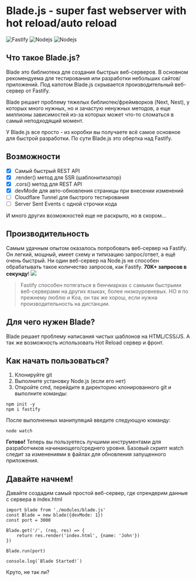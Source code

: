 
# Blade.js - super fast webserver with hot reload/auto reload
![Fastify](https://img.shields.io/badge/fastify-%23000000.svg?style=for-the-badge&logo=fastify&logoColor=white) ![Nodejs](https://img.shields.io/badge/NodeJS->=_v20-green?style=flat) ![Nodejs](https://img.shields.io/badge/NodeJS_Legacy_Support->=_v16-blue?style=flat)

## Что такое Blade.js?
Blade это библиотека для создания быстрых веб-серверов. В основном рекомендуема для тестирования или разработки небольших сайтов/приложений. Под капотом Blade.js скрывается производительный веб-сервер от Fastify.

Blade решает проблему тяжелых библиотек/фреймворков (Next, Nest), у которых много нужных, но и зачастую ненужных методов, а еще миллионы зависимостей из-за которых может что-то сломаться в самый неподходящий момент. 

У Blade.js все просто - из коробки вы получаете всё самое основное для быстрой разработки. По сути Blade.js это обертка над Fastify.

## Возможности

 - [x] Самый быстрый REST API
 - [x] .render() метод для SSR (шаблонитизатор)
 - [x] .cors() метод для REST API
 - [x] devMode для авто-обновления страницы при внесении изменений
 - [ ] Cloudflare Tunnel для быстрого тестирования
 - [ ] Server Sent Events с одной строчки кода

И много других возможностей еще не раскрыто, но в скором... 

## Производительность
Самым удачным опытом оказалось попробовать веб-сервер на Fastify. Он легкий, мощный, имеет схему и типизацию запрос/ответ, а ещё очень быстрый. Ни один веб-сервер на Node.js не способен обрабатывать такое количество запросов, как Fastify.  **70K+ запросов в секунду**!
![](https://habrastorage.org/r/w1560/getpro/habr/upload_files/04c/6f1/068/04c6f1068de559d454a233a067dff740.png)
> Fastify способен потягаться в бенчмарках с самыми быстрыми веб-серверами на других языках, более низкоуровневых. НО я по прежнему люблю и Koa, он так же хорош, если нужна производительность на дистанции.

## Для чего нужен Blade?
Blade решает проблему написания чистых шаблонов на HTML/CSS/JS. А так же возможность использовать Hot Reload сервер и фронт.

## Как начать пользоваться?
1. Клонируйте git
2. Выполните установку Node.js (если его нет)
3. Откройте cmd, перейдите в директорию клонированного git и выполните команды:

```
npm init -y
npm i fastify
```
После выполненных манипуляций введите следующую команду:

```
node watch
```

**Готово!** Теперь вы пользуетесь лучшими инструментами для разработчиков начинающего/среднего уровня. Базовый скрипт watch следит за изменениями в файлах для обновления запущенного приложения.

## Давайте начнем!
Давайте создадим самый простой веб-сервер, где отрендерим данные с сервера в index.html

    import blade from './modules/blade.js'
    const Blade = new blade({devMode: 1})
    const port = 3000
    
    Blade.get('/', (req, res) => {
    	return res.render('index.html', {name: 'John'})
    })
    
    Blade.run(port)
    
    console.log(`Blade Started!`)

Круто, не так ли?
